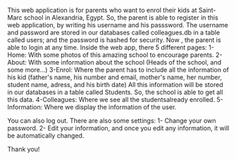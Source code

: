 This web application is for parents who want to enrol their kids at Saint-Marc school in Alexandria, Egypt.
So, the parent is able to register in this web application, by writing his username and his passsword.
The username and password are stored in our databases called colleagues.db in a table called users; and the password is hashed for security.
Now , the parent is able to login at any time.
Inside the web app, there 5 different pages:
1-Home: With some photos of this amazing school to encourage parents.
2-About: With some information about the school (Heads of the school, and some more...)
3-Enrol: Where the parent has to include all the information of his kid (father's name, his number and email, mother's name, her number, student name, adress, and his birth date)
All this information will be stored in our databases in a table called Students. So, the school is able to get all this data.
4-Colleagues: Where we see all the studentsalready enrolled.
5-Information: Where we display the information of the user.

You can also log out.
There are also some settings:
1- Change your own password.
2- Edit your information, and once you edit any information, it will be automatically changed.

Thank you!